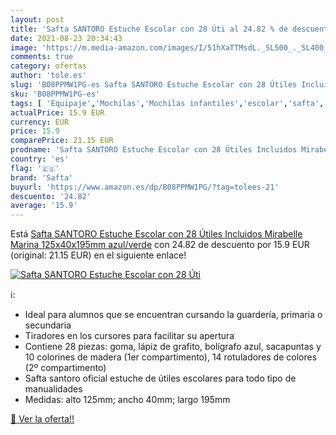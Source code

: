 ```yaml
---
layout: post
title: 'Safta SANTORO Estuche Escolar con 28 Úti al 24.82 % de descuento'
date: 2021-08-23 20:34:43
image: 'https://m.media-amazon.com/images/I/51hXaTTMsdL._SL500_._SL400_.jpg'
comments: true
category: ofertas
author: 'tole.es'
slug: 'B08PPMW1PG-es Safta SANTORO Estuche Escolar con 28 Útiles Incluidos...'
sku: 'B08PPMW1PG-es'
tags: [ 'Equipaje','Mochilas','Mochilas infantiles','escolar','safta', ]
actualPrice: 15.9 EUR
currency: EUR
price: 15.9
comparePrice: 21.15 EUR
prodname: 'Safta SANTORO Estuche Escolar con 28 Útiles Incluidos Mirabelle Marina  125x40x195mm  azul/verde'
country: 'es'
flag: '🇪🇸'
brand: 'Safta'
buyurl: 'https://www.amazon.es/dp/B08PPMW1PG/?tag=tolees-21'
descuento: '24.82'
average: '15.9'
---
```


Está [Safta SANTORO Estuche Escolar con 28 Útiles Incluidos Mirabelle Marina  125x40x195mm  azul/verde](https://www.amazon.es/dp/B08PPMW1PG/?tag=tolees-21) con 24.82 de descuento por 15.9 EUR (original: 21.15 EUR) en el siguiente enlace!

[![Safta SANTORO Estuche Escolar con 28 Úti](https://m.media-amazon.com/images/I/51hXaTTMsdL._SL500_._SL400_.jpg)](https://www.amazon.es/dp/B08PPMW1PG/?tag=tolees-21)

ℹ️:

- Ideal para alumnos que se encuentran cursando la guardería, primaria o secundaria
- Tiradores en los cursores para facilitar su apertura
- Contiene 28 piezas: goma, lápiz de grafito, bolígrafo azul, sacapuntas y 10 colorines de madera (1er compartimento), 14 rotuladores de colores (2º compartimento)
- Safta santoro oficial estuche de útiles escolares para todo tipo de manualidades
- Medidas: alto 125mm; ancho 40mm; largo 195mm

[🛒 Ver la oferta!!](https://www.amazon.es/dp/B08PPMW1PG/?tag=tolees-21)
